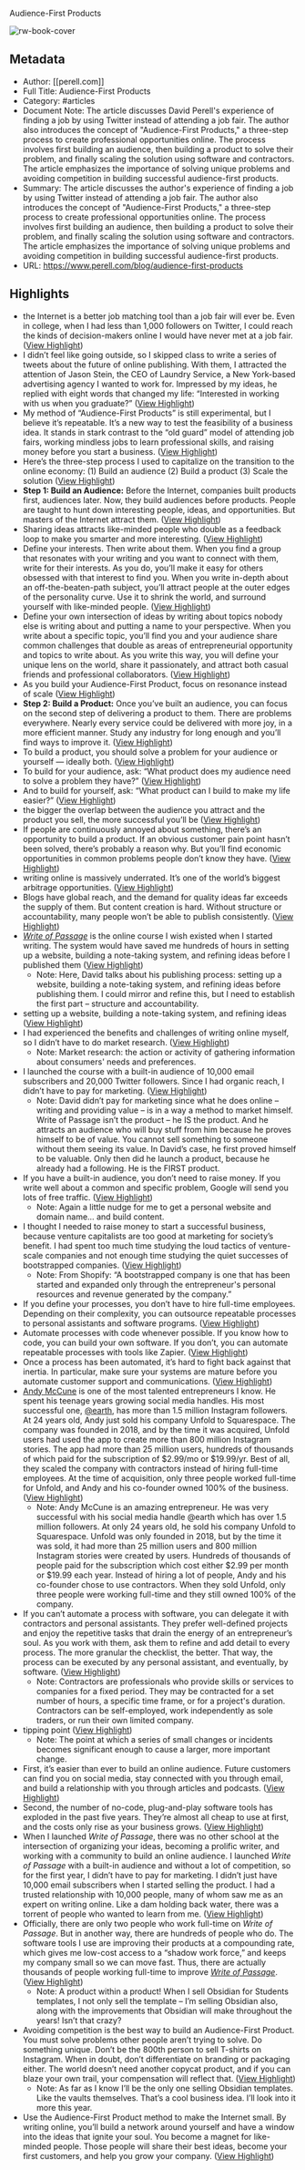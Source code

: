 Audience-First Products

![rw-book-cover](http://static1.squarespace.com/static/55576406e4b02e4679105dc2/55576b2ae4b0a213bdd2fc6a/5e2614989b352403229a94b6/1579626684972/hanson-lu-WrNbw7UeNqI-unsplash.jpg?format=1500w)

## Metadata
- Author: [[perell.com]]
- Full Title: Audience-First Products
- Category: #articles
- Document Note: The article discusses David Perell's experience of finding a job by using Twitter instead of attending a job fair. The author also introduces the concept of "Audience-First Products," a three-step process to create professional opportunities online. The process involves first building an audience, then building a product to solve their problem, and finally scaling the solution using software and contractors. The article emphasizes the importance of solving unique problems and avoiding competition in building successful audience-first products.
- Summary: The article discusses the author's experience of finding a job by using Twitter instead of attending a job fair. The author also introduces the concept of "Audience-First Products," a three-step process to create professional opportunities online. The process involves first building an audience, then building a product to solve their problem, and finally scaling the solution using software and contractors. The article emphasizes the importance of solving unique problems and avoiding competition in building successful audience-first products.
- URL: https://www.perell.com/blog/audience-first-products

## Highlights
- the Internet is a better job matching tool than a job fair will ever be. Even in college, when I had less than 1,000 followers on Twitter, I could reach the kinds of decision-makers online I would have never met at a job fair. ([View Highlight](https://read.readwise.io/read/01h0tb69z85shas8w3pn1p6588))
- I didn’t feel like going outside, so I skipped class to write a series of tweets about the future of online publishing. With them, I attracted the attention of Jason Stein, the CEO of Laundry Service, a New York-based advertising agency I wanted to work for. Impressed by my ideas, he replied with eight words that changed my life: “Interested in working with us when you graduate?” ([View Highlight](https://read.readwise.io/read/01h0tb8brw480yz460h50d40a6))
- My method of “Audience-First Products” is still experimental, but I believe it’s repeatable. It’s a new way to test the feasibility of a business idea. It stands in stark contrast to the “old guard” model of attending job fairs, working mindless jobs to learn professional skills, and raising money before you start a business. ([View Highlight](https://read.readwise.io/read/01h0tbar5qp3zppa9z803gsv3p))
- Here’s the three-step process I used to capitalize on the transition to the online economy:
  (1) Build an audience
  (2) Build a product
  (3) Scale the solution ([View Highlight](https://read.readwise.io/read/01h0tbb03rpc6gj7efg58q6vnx))
- **Step 1: Build an Audience:** Before the Internet, companies built products first, audiences later. Now, they build audiences before products. People are taught to hunt down interesting people, ideas, and opportunities. But masters of the Internet attract them. ([View Highlight](https://read.readwise.io/read/01h0tbbmp5pfzjedgytmbbz5mm))
- Sharing ideas attracts like-minded people who double as a feedback loop to make you smarter and more interesting. ([View Highlight](https://read.readwise.io/read/01h0tbd76bbj0rn5sx9st62p9n))
- Define your interests. Then write about them. When you find a group that resonates with your writing and you want to connect with them, write for their interests. As you do, you’ll make it easy for others obsessed with that interest to find you. When you write in-depth about an off-the-beaten-path subject, you’ll attract people at the outer edges of the personality curve. Use it to shrink the world, and surround yourself with like-minded people. ([View Highlight](https://read.readwise.io/read/01h0tbgjkcsz0na4k0w2aza4ps))
- Define your own intersection of ideas by writing about topics nobody else is writing about and putting a name to your perspective. When you write about a specific topic, you’ll find you and your audience share common challenges that double as areas of entrepreneurial opportunity and topics to write about. As you write this way, you will define your unique lens on the world, share it passionately, and attract both casual friends and professional collaborators. ([View Highlight](https://read.readwise.io/read/01h0tbh9f7g4xfn69ch5r0f9pf))
- As you build your Audience-First Product, focus on resonance instead of scale ([View Highlight](https://read.readwise.io/read/01h0tbkh26mjs43vndcpasfmc9))
- **Step 2: Build a Product:** Once you’ve built an audience, you can focus on the second step of delivering a product to them. There are problems everywhere. Nearly every service could be delivered with more joy, in a more efficient manner. Study any industry for long enough and you’ll find ways to improve it. ([View Highlight](https://read.readwise.io/read/01h0tbpa9erg6gdxa5sz47snb4))
- To build a product, you should solve a problem for your audience or yourself — ideally both. ([View Highlight](https://read.readwise.io/read/01h0tbpgg9drbchee3qdg32jcz))
- To build for your audience, ask: “What product does my audience need to solve a problem they have?” ([View Highlight](https://read.readwise.io/read/01h0tbpnqva6n11m05n0k6jps4))
- And to build for yourself, ask: “What product can I build to make my life easier?” ([View Highlight](https://read.readwise.io/read/01h0tbpv8p4ehpkb34brg6fy3a))
- the bigger the overlap between the audience you attract and the product you sell, the more successful you’ll be ([View Highlight](https://read.readwise.io/read/01h0tbrrbyc4v687jwajz3gxdj))
- If people are continuously annoyed about something, there’s an opportunity to build a product. If an obvious customer pain point hasn’t been solved, there’s probably a reason why. But you’ll find economic opportunities in common problems people don’t know they have. ([View Highlight](https://read.readwise.io/read/01h0tbvxkrynkkbasrct0exhqa))
- writing online is massively underrated. It’s one of the world’s biggest arbitrage opportunities. ([View Highlight](https://read.readwise.io/read/01h16v11t3jr3z62361ba174dr))
- Blogs have global reach, and the demand for quality ideas far exceeds the supply of them. But content creation is hard. Without structure or accountability, many people won’t be able to publish consistently. ([View Highlight](https://read.readwise.io/read/01h16v1rf759meh1g2w89n5r41))
- [*Write of Passage*](https://perell.com/write-of-passage) is the online course I wish existed when I started writing. The system would have saved me hundreds of hours in setting up a website, building a note-taking system, and refining ideas before I published them ([View Highlight](https://read.readwise.io/read/01h16v366ec5v5eegd1dg88ep2))
    - Note: Here, David talks about his publishing process: setting up a website, building a note-taking system, and refining ideas before publishing them. I could mirror and refine this, but I need to establish the first part – structure and accountability.
- setting up a website, building a note-taking system, and refining ideas ([View Highlight](https://read.readwise.io/read/01h16v3dqb03ak8m50ya8sahes))
- I had experienced the benefits and challenges of writing online myself, so I didn’t have to do market research. ([View Highlight](https://read.readwise.io/read/01h16vbcwv3ae8y30kdxfarwbg))
    - Note: Market research: the action or activity of gathering information about consumers' needs and preferences.
- I launched the course with a built-in audience of 10,000 email subscribers and 20,000 Twitter followers. Since I had organic reach, I didn’t have to pay for marketing. ([View Highlight](https://read.readwise.io/read/01h16vddhxfsmjc77y9x54341e))
    - Note: David didn’t pay for marketing since what he does online – writing and providing value – is in a way a method to market himself. Write of Passage isn’t the product – he IS the product. And he attracts an audience who will buy stuff from him because he proves himself to be of value. You cannot sell something to someone without them seeing its value. In David’s case, he first proved himself to be valuable. Only then did he launch a product, because he already had a following. He is the FIRST product.
- If you have a built-in audience, you don’t need to raise money. If you write well about a common and specific problem, Google will send you lots of free traffic. ([View Highlight](https://read.readwise.io/read/01h16vk9gcm0n92awvpx0d5djh))
    - Note: Again a little nudge for me to get a personal website and domain name… and build content.
- I thought I needed to raise money to start a successful business, because venture capitalists are too good at marketing for society’s benefit. I had spent too much time studying the loud tactics of venture-scale companies and not enough time studying the quiet successes of bootstrapped companies. ([View Highlight](https://read.readwise.io/read/01h16vs49hqbt1ay3yvj5wy5jd))
    - Note: From Shopify: “A bootstrapped company is one that has been started and expanded only through the entrepreneur's personal resources and revenue generated by the company.”
- If you define your processes, you don’t have to hire full-time employees. Depending on their complexity, you can outsource repeatable processes to personal assistants and software programs. ([View Highlight](https://read.readwise.io/read/01h16vwp5rkzafym5pzpyq7cgd))
- Automate processes with code whenever possible. If you know how to code, you can build your own software. If you don’t, you can automate repeatable processes with tools like Zapier. ([View Highlight](https://read.readwise.io/read/01h16vxzpwt6yeb9q73wzk7888))
- Once a process has been automated, it’s hard to fight back against that inertia. In particular, make sure your systems are mature before you automate customer support and communications. ([View Highlight](https://read.readwise.io/read/01h16vzzt5ay4xtp1rvqe312kj))
- [Andy McCune](https://perell.com/podcast/andy-mccune) is one of the most talented entrepreneurs I know. He spent his teenage years growing social media handles. His most successful one, [@earth](https://www.instagram.com/earth/), has more than 1.5 million Instagram followers. At 24 years old, Andy just sold his company Unfold to Squarespace. The company was founded in 2018, and by the time it was acquired, Unfold users had used the app to create more than 800 million Instagram stories. The app had more than 25 million users, hundreds of thousands of which paid for the subscription of $2.99/mo or $19.99/yr. Best of all, they scaled the company with contractors instead of hiring full-time employees. At the time of acquisition, only three people worked full-time for Unfold, and Andy and his co-founder owned 100% of the business. ([View Highlight](https://read.readwise.io/read/01h16waqr15cxt8k1jcb1sp8r4))
    - Note: Andy McCune is an amazing entrepreneur. He was very successful with his social media handle @earth which has over 1.5 million followers. At only 24 years old, he sold his company Unfold to Squarespace. Unfold was only founded in 2018, but by the time it was sold, it had more than 25 million users and 800 million Instagram stories were created by users. Hundreds of thousands of people paid for the subscription which cost either $2.99 per month or $19.99 each year. Instead of hiring a lot of people, Andy and his co-founder chose to use contractors. When they sold Unfold, only three people were working full-time and they still owned 100% of the company.
- If you can’t automate a process with software, you can delegate it with contractors and personal assistants. They prefer well-defined projects and enjoy the repetitive tasks that drain the energy of an entrepreneur’s soul. As you work with them, ask them to refine and add detail to every process. The more granular the checklist, the better. That way, the process can be executed by any personal assistant, and eventually, by software. ([View Highlight](https://read.readwise.io/read/01h16whp255xp5eyy0b6zzewr6))
    - Note: Contractors are professionals who provide skills or services to companies for a fixed period. They may be contracted for a set number of hours, a specific time frame, or for a project's duration. Contractors can be self-employed, work independently as sole traders, or run their own limited company.
- tipping point ([View Highlight](https://read.readwise.io/read/01h16wmjpcz5mjtxprpymk9enp))
    - Note: The point at which a series of small changes or incidents becomes significant enough to cause a larger, more important change.
- First, it’s easier than ever to build an online audience. Future customers can find you on social media, stay connected with you through email, and build a relationship with you through articles and podcasts. ([View Highlight](https://read.readwise.io/read/01h16wqdvtrtw8hdh09gmk4tg1))
- Second, the number of no-code, plug-and-play software tools has exploded in the past five years. They’re almost all cheap to use at first, and the costs only rise as your business grows. ([View Highlight](https://read.readwise.io/read/01h16wqzg06merg85dw6mnvcmn))
- When I launched *Write of Passage*, there was no other school at the intersection of organizing your ideas, becoming a prolific writer, and working with a community to build an online audience. I launched *Write of Passage* with a built-in audience and without a lot of competition, so for the first year, I didn’t have to pay for marketing. I didn’t just have 10,000 email subscribers when I started selling the product. I had a trusted relationship with 10,000 people, many of whom saw me as an expert on writing online. Like a dam holding back water, there was a torrent of people who wanted to learn from me. ([View Highlight](https://read.readwise.io/read/01h16wwwc5w0q5ff3xhebz599y))
- Officially, there are only two people who work full-time on *Write of Passage*. But in another way, there are hundreds of people who do. The software tools I use are improving their products at a compounding rate, which gives me low-cost access to a “shadow work force,” and keeps my company small so we can move fast. Thus, there are actually thousands of people working full-time to improve [*Write of Passage*](https://perell.com/write-of-passage). ([View Highlight](https://read.readwise.io/read/01h16wxjk01bn5bnwyy5nm9pzw))
    - Note: A product within a product! When I sell Obsidian for Students templates, I not only sell the template – I’m selling Obsidian also, along with the improvements that Obsidian will make throughout the years! Isn’t that crazy?
- Avoiding competition is the best way to build an Audience-First Product. You must solve problems other people aren’t trying to solve. Do something unique. Don’t be the 800th person to sell T-shirts on Instagram. When in doubt, don’t differentiate on branding or packaging either. The world doesn’t need another copycat product, and if you can blaze your own trail, your compensation will reflect that. ([View Highlight](https://read.readwise.io/read/01h16x0c8xd1xaahynzx9gp0hp))
    - Note: As far as I know I’ll be the only one selling Obsidian templates. Like the vaults themselves. That’s a cool business idea. I’ll look into it more this year.
- Use the Audience-First Product method to make the Internet small. By writing online, you’ll build a network around yourself and have a window into the ideas that ignite your soul. You become a magnet for like-minded people. Those people will share their best ideas, become your first customers, and help you grow your company. ([View Highlight](https://read.readwise.io/read/01h16x3dd2thp2m4bth0rd6z4x))

